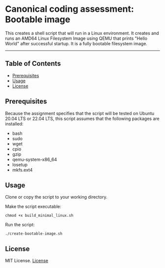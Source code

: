 # Canonical coding assessment: Bootable image 

This creates a shell script that will run in a Linux environment. It creates and runs an AMD64 Linux Filesystem Image using QEMU that prints "Hello World" after successful 
startup. It is a fully bootable filesystem image. 

---

## Table of Contents
- [Prerequisites](#Prerequisites)
- [Usage](#usage)
- [License](https://github.com/Lars-Codes/Canonical-Assessment-/blob/master/LICENSE)  

## Prerequisites 

Because the assignment specifies that the script will be tested on Ubuntu 20.04 LTS or 22.04 LTS, this script assumes that the following packages are installed: 

- bash
- sudo
- wget
- cpio
- gzip
- qemu-system-x86_64
- losetup
- mkfs.ext4


## Usage 
Clone or copy the script to your working directory.

Make the script executable:
```
chmod +x build_minimal_linux.sh
```
Run the script:
```
./create-bootable-image.sh

```


## License 
MIT License. [License](https://github.com/Lars-Codes/Canonical-Assessment-/blob/master/LICENSE)



